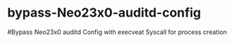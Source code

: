 # bypass-Neo23x0-auditd-config
#Bypass Neo23x0 auditd Config with execveat Syscall for process creation
